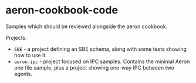 # aeron-cookbook-code

Samples which should be reviewed alongside the aeron cookbook. 

Projects:
- `SBE` - a project defining an SBE schema, along with some tests showing how to use it.
- `aeron-ipc` - project focused on IPC samples. Contains the minimal Aeron one file sample, plus a project showing one-way IPC between two agents.